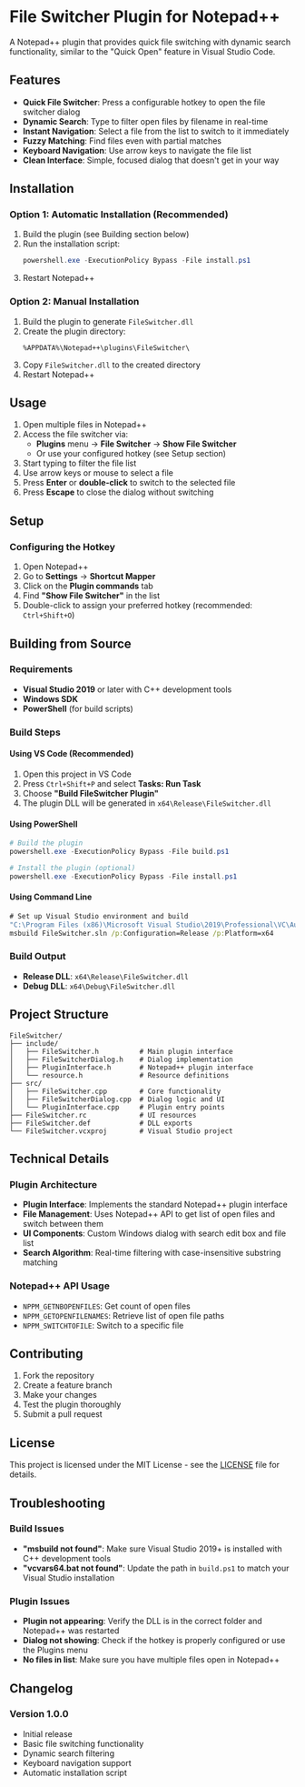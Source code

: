 # File Switcher Plugin for Notepad++

A Notepad++ plugin that provides quick file switching with dynamic search functionality, similar to the "Quick Open" feature in Visual Studio Code.

## Features

- **Quick File Switcher**: Press a configurable hotkey to open the file switcher dialog
- **Dynamic Search**: Type to filter open files by filename in real-time
- **Instant Navigation**: Select a file from the list to switch to it immediately
- **Fuzzy Matching**: Find files even with partial matches
- **Keyboard Navigation**: Use arrow keys to navigate the file list
- **Clean Interface**: Simple, focused dialog that doesn't get in your way

## Installation

### Option 1: Automatic Installation (Recommended)

1. Build the plugin (see Building section below)
2. Run the installation script:
   ```powershell
   powershell.exe -ExecutionPolicy Bypass -File install.ps1
   ```
3. Restart Notepad++

### Option 2: Manual Installation

1. Build the plugin to generate `FileSwitcher.dll`
2. Create the plugin directory:
   ```
   %APPDATA%\Notepad++\plugins\FileSwitcher\
   ```
3. Copy `FileSwitcher.dll` to the created directory
4. Restart Notepad++

## Usage

1. Open multiple files in Notepad++
2. Access the file switcher via:
   - **Plugins** menu → **File Switcher** → **Show File Switcher**
   - Or use your configured hotkey (see Setup section)
3. Start typing to filter the file list
4. Use arrow keys or mouse to select a file
5. Press **Enter** or **double-click** to switch to the selected file
6. Press **Escape** to close the dialog without switching

## Setup

### Configuring the Hotkey

1. Open Notepad++
2. Go to **Settings** → **Shortcut Mapper**
3. Click on the **Plugin commands** tab
4. Find **"Show File Switcher"** in the list
5. Double-click to assign your preferred hotkey (recommended: `Ctrl+Shift+O`)

## Building from Source

### Requirements

- **Visual Studio 2019** or later with C++ development tools
- **Windows SDK**
- **PowerShell** (for build scripts)

### Build Steps

#### Using VS Code (Recommended)

1. Open this project in VS Code
2. Press `Ctrl+Shift+P` and select **Tasks: Run Task**
3. Choose **"Build FileSwitcher Plugin"**
4. The plugin DLL will be generated in `x64\Release\FileSwitcher.dll`

#### Using PowerShell

```powershell
# Build the plugin
powershell.exe -ExecutionPolicy Bypass -File build.ps1

# Install the plugin (optional)
powershell.exe -ExecutionPolicy Bypass -File install.ps1
```

#### Using Command Line

```cmd
# Set up Visual Studio environment and build
"C:\Program Files (x86)\Microsoft Visual Studio\2019\Professional\VC\Auxiliary\Build\vcvars64.bat"
msbuild FileSwitcher.sln /p:Configuration=Release /p:Platform=x64
```

### Build Output

- **Release DLL**: `x64\Release\FileSwitcher.dll`
- **Debug DLL**: `x64\Debug\FileSwitcher.dll`

## Project Structure

```
FileSwitcher/
├── include/
│   ├── FileSwitcher.h          # Main plugin interface
│   ├── FileSwitcherDialog.h    # Dialog implementation
│   ├── PluginInterface.h       # Notepad++ plugin interface
│   └── resource.h              # Resource definitions
├── src/
│   ├── FileSwitcher.cpp        # Core functionality
│   ├── FileSwitcherDialog.cpp  # Dialog logic and UI
│   └── PluginInterface.cpp     # Plugin entry points
├── FileSwitcher.rc             # UI resources
├── FileSwitcher.def            # DLL exports
└── FileSwitcher.vcxproj        # Visual Studio project
```

## Technical Details

### Plugin Architecture

- **Plugin Interface**: Implements the standard Notepad++ plugin interface
- **File Management**: Uses Notepad++ API to get list of open files and switch between them
- **UI Components**: Custom Windows dialog with search edit box and file list
- **Search Algorithm**: Real-time filtering with case-insensitive substring matching

### Notepad++ API Usage

- `NPPM_GETNBOPENFILES`: Get count of open files
- `NPPM_GETOPENFILENAMES`: Retrieve list of open file paths
- `NPPM_SWITCHTOFILE`: Switch to a specific file

## Contributing

1. Fork the repository
2. Create a feature branch
3. Make your changes
4. Test the plugin thoroughly
5. Submit a pull request

## License

This project is licensed under the MIT License - see the [LICENSE](LICENSE) file for details.

## Troubleshooting

### Build Issues

- **"msbuild not found"**: Make sure Visual Studio 2019+ is installed with C++ development tools
- **"vcvars64.bat not found"**: Update the path in `build.ps1` to match your Visual Studio installation

### Plugin Issues

- **Plugin not appearing**: Verify the DLL is in the correct folder and Notepad++ was restarted
- **Dialog not showing**: Check if the hotkey is properly configured or use the Plugins menu
- **No files in list**: Make sure you have multiple files open in Notepad++

## Changelog

### Version 1.0.0

- Initial release
- Basic file switching functionality
- Dynamic search filtering
- Keyboard navigation support
- Automatic installation script
